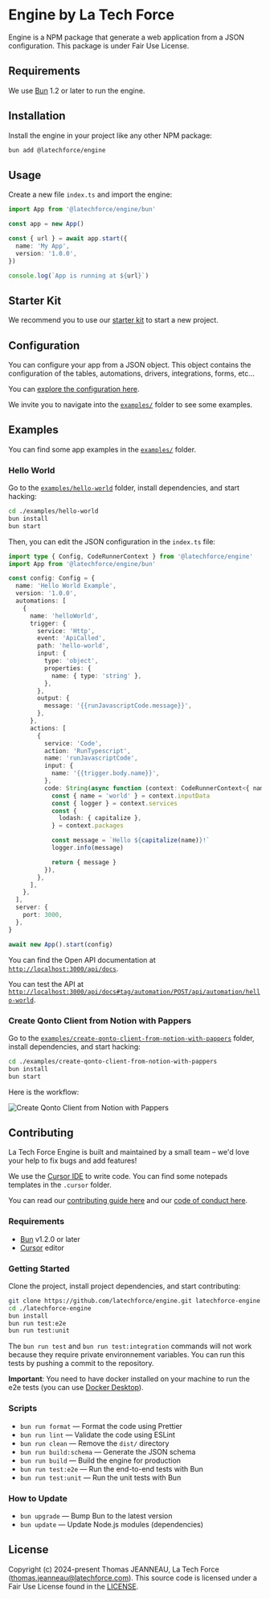 # Engine by La Tech Force

Engine is a NPM package that generate a web application from a JSON configuration. This package is under Fair Use License.

## Requirements

We use [Bun](https://bun.sh/) 1.2 or later to run the engine.

## Installation

Install the engine in your project like any other NPM package:

```bash
bun add @latechforce/engine
```

## Usage

Create a new file `index.ts` and import the engine:

```ts
import App from '@latechforce/engine/bun'

const app = new App()

const { url } = await app.start({
  name: 'My App',
  version: '1.0.0',
})

console.log(`App is running at ${url}`)
```

## Starter Kit

We recommend you to use our [starter kit](https://github.com/latechforce/engine-starter-kit) to start a new project.

## Configuration

You can configure your app from a JSON object. This object contains the configuration of the tables, automations, drivers, integrations, forms, etc...

You can [explore the configuration here](https://engine.latechforce.com/).

We invite you to navigate into the [`examples/`](https://github.com/latechforce/engine/tree/main/examples) folder to see some examples.

## Examples

You can find some app examples in the [`examples/`](https://github.com/latechforce/engine/tree/main/examples) folder.

### Hello World

Go to the [`examples/hello-world`](https://github.com/latechforce/engine/tree/main/examples/hello-world) folder, install dependencies, and start hacking:

```bash
cd ./examples/hello-world
bun install
bun start
```

Then, you can edit the JSON configuration in the `index.ts` file:

```ts
import type { Config, CodeRunnerContext } from '@latechforce/engine'
import App from '@latechforce/engine/bun'

const config: Config = {
  name: 'Hello World Example',
  version: '1.0.0',
  automations: [
    {
      name: 'helloWorld',
      trigger: {
        service: 'Http',
        event: 'ApiCalled',
        path: 'hello-world',
        input: {
          type: 'object',
          properties: {
            name: { type: 'string' },
          },
        },
        output: {
          message: '{{runJavascriptCode.message}}',
        },
      },
      actions: [
        {
          service: 'Code',
          action: 'RunTypescript',
          name: 'runJavascriptCode',
          input: {
            name: '{{trigger.body.name}}',
          },
          code: String(async function (context: CodeRunnerContext<{ name?: string }>) {
            const { name = 'world' } = context.inputData
            const { logger } = context.services
            const {
              lodash: { capitalize },
            } = context.packages

            const message = `Hello ${capitalize(name)}!`
            logger.info(message)

            return { message }
          }),
        },
      ],
    },
  ],
  server: {
    port: 3000,
  },
}

await new App().start(config)
```

You can find the Open API documentation at [`http://localhost:3000/api/docs`](http://localhost:3000/api/docs).

You can test the API at [`http://localhost:3000/api/docs#tag/automation/POST/api/automation/hello-world`](http://localhost:3000/api/docs#tag/automation/POST/api/automation/hello-world).

### Create Qonto Client from Notion with Pappers

Go to the [`examples/create-qonto-client-from-notion-with-pappers`](https://github.com/latechforce/engine/tree/main/examples/create-qonto-client-from-notion-with-pappers) folder, install dependencies, and start hacking:

```bash
cd ./examples/create-qonto-client-from-notion-with-pappers
bun install
bun start
```

Here is the workflow:

![Create Qonto Client from Notion with Pappers](./assets/create-qonto-client-from-notion-with-pappers.jpg)

## Contributing

La Tech Force Engine is built and maintained by a small team – we'd love your help to fix bugs and add features!

We use the [Cursor IDE](https://www.cursor.com/) to write code. You can find some notepads templates in the `.cursor` folder.

You can read our [contributing guide here](https://github.com/latechforce/engine/blob/main/CONTRIBUTING.md) and our [code of conduct here](https://github.com/latechforce/engine/blob/main/CODE_OF_CONDUCT.md).

### Requirements

- [Bun](https://bun.sh/) v1.2.0 or later
- [Cursor](https://www.cursor.com/) editor

### Getting Started

Clone the project, install project dependencies, and start contributing:

```bash
git clone https://github.com/latechforce/engine.git latechforce-engine
cd ./latechforce-engine
bun install
bun run test:e2e
bun run test:unit
```

The `bun run test` and `bun run test:integration` commands will not work because they require private environnement variables.
You can run this tests by pushing a commit to the repository.

**Important**: You need to have docker installed on your machine to run the e2e tests (you can use [Docker Desktop](https://docs.docker.com/desktop/)).

### Scripts

- `bun run format` — Format the code using Prettier
- `bun run lint` — Validate the code using ESLint
- `bun run clean` — Remove the `dist/` directory
- `bun run build:schema` — Generate the JSON schema
- `bun run build` — Build the engine for production
- `bun run test:e2e` — Run the end-to-end tests with Bun
- `bun run test:unit` — Run the unit tests with Bun

### How to Update

- `bun upgrade` — Bump Bun to the latest version
- `bun update` — Update Node.js modules (dependencies)

## License

Copyright (c) 2024-present Thomas JEANNEAU, La Tech Force (thomas.jeanneau@latechforce.com). This source code is licensed under a Fair Use License found in the [LICENSE](https://github.com/latechforce/engine/blob/main/LICENSE.md).
